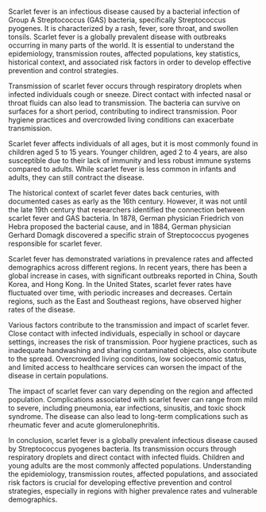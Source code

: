 Scarlet fever is an infectious disease caused by a bacterial infection of Group A Streptococcus (GAS) bacteria, specifically Streptococcus pyogenes. It is characterized by a rash, fever, sore throat, and swollen tonsils. Scarlet fever is a globally prevalent disease with outbreaks occurring in many parts of the world. It is essential to understand the epidemiology, transmission routes, affected populations, key statistics, historical context, and associated risk factors in order to develop effective prevention and control strategies.

Transmission of scarlet fever occurs through respiratory droplets when infected individuals cough or sneeze. Direct contact with infected nasal or throat fluids can also lead to transmission. The bacteria can survive on surfaces for a short period, contributing to indirect transmission. Poor hygiene practices and overcrowded living conditions can exacerbate transmission.

Scarlet fever affects individuals of all ages, but it is most commonly found in children aged 5 to 15 years. Younger children, aged 2 to 4 years, are also susceptible due to their lack of immunity and less robust immune systems compared to adults. While scarlet fever is less common in infants and adults, they can still contract the disease.

The historical context of scarlet fever dates back centuries, with documented cases as early as the 16th century. However, it was not until the late 19th century that researchers identified the connection between scarlet fever and GAS bacteria. In 1878, German physician Friedrich von Hebra proposed the bacterial cause, and in 1884, German physician Gerhard Domagk discovered a specific strain of Streptococcus pyogenes responsible for scarlet fever.

Scarlet fever has demonstrated variations in prevalence rates and affected demographics across different regions. In recent years, there has been a global increase in cases, with significant outbreaks reported in China, South Korea, and Hong Kong. In the United States, scarlet fever rates have fluctuated over time, with periodic increases and decreases. Certain regions, such as the East and Southeast regions, have observed higher rates of the disease.

Various factors contribute to the transmission and impact of scarlet fever. Close contact with infected individuals, especially in school or daycare settings, increases the risk of transmission. Poor hygiene practices, such as inadequate handwashing and sharing contaminated objects, also contribute to the spread. Overcrowded living conditions, low socioeconomic status, and limited access to healthcare services can worsen the impact of the disease in certain populations.

The impact of scarlet fever can vary depending on the region and affected population. Complications associated with scarlet fever can range from mild to severe, including pneumonia, ear infections, sinusitis, and toxic shock syndrome. The disease can also lead to long-term complications such as rheumatic fever and acute glomerulonephritis.

In conclusion, scarlet fever is a globally prevalent infectious disease caused by Streptococcus pyogenes bacteria. Its transmission occurs through respiratory droplets and direct contact with infected fluids. Children and young adults are the most commonly affected populations. Understanding the epidemiology, transmission routes, affected populations, and associated risk factors is crucial for developing effective prevention and control strategies, especially in regions with higher prevalence rates and vulnerable demographics.